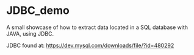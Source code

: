 # JDBC_demo
A small showcase of how to extract data located in a SQL database with JAVA, using JDBC.

JDBC found at: https://dev.mysql.com/downloads/file/?id=480292
